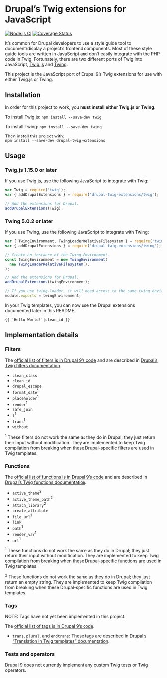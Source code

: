 # Drupal’s Twig extensions for JavaScript

[![Node.js CI](https://github.com/JohnAlbin/drupal-twig-extensions/actions/workflows/node.js.yml/badge.svg)](https://github.com/JohnAlbin/drupal-twig-extensions/actions/workflows/node.js.yml)
[![Coverage Status](https://coveralls.io/repos/github/JohnAlbin/drupal-twig-extensions/badge.svg)](https://coveralls.io/github/JohnAlbin/drupal-twig-extensions)

It’s common for Drupal developers to use a style guide tool to document/display a project’s frontend components. Most of these style guide tools are written in JavaScript and don’t easily integrate with the PHP code in Twig. Fortunately, there are two different ports of Twig into JavaScript, [Twig.js](https://github.com/twigjs/twig.js/) and [Twing](https://github.com/NightlyCommit/twing).

This project is the JavaScript port of Drupal 9’s Twig extensions for use with either Twig.js or Twing.

## Installation

In order for this project to work, you **must install either Twig.js or Twing**.

To install Twig.js: `npm install --save-dev twig`

To install Twing: `npm install --save-dev twing`

Then install this project with:<br />
`npm install --save-dev drupal-twig-extensions`

## Usage

### Twig.js 1.15.0 or later

If you use Twig.js, use the following JavaScript to integrate with Twig:

```javascript
var Twig = require('twig');
var { addDrupalExtensions } = require('drupal-twig-extensions/twig');

// Add the extensions for Drupal.
addDrupalExtensions(Twig);
```

### Twing 5.0.2 or later

If you use Twing, use the following JavaScript to integrate with Twing:

```javascript
var { TwingEnvironment, TwingLoaderRelativeFilesystem } = require('twing');
var { addDrupalExtensions } = require('drupal-twig-extensions/twing');

// Create an instance of the Twing Environment.
const twingEnvironment = new TwingEnvironment(
  new TwingLoaderRelativeFilesystem(),
);

// Add the extensions for Drupal.
addDrupalExtensions(twingEnvironment);

// If you use twing-loader, it will need access to the same twing environment.
module.exports = twingEnvironment;
```

In your Twig templates, you can now use the Drupal extensions documented later in this README.

```twig
{{ 'Hello World!'|clean_id }}
```

## Implementation details

### Filters

The [official list of filters is in Drupal 9’s code](https://api.drupal.org/api/drupal/core%21lib%21Drupal%21Core%21Template%21TwigExtension.php/function/TwigExtension%3A%3AgetFilters/9) and are described in [Drupal’s Twig filters documentation](https://www.drupal.org/docs/theming-drupal/twig-in-drupal/filters-modifying-variables-in-twig-templates).

- `clean_class`
- `clean_id`
- `drupal_escape`
- `format_date`<sup>1</sup>
- `placeholder`<sup>1</sup>
- `render`<sup>1</sup>
- `safe_join`
- `t`<sup>1</sup>
- `trans`<sup>1</sup>
- `without`

<sup>1</sup> These filters do not work the same as they do in Drupal; they just return their input without modification. They are implemented to keep Twig compilation from breaking when these Drupal-specific filters are used in Twig templates.

### Functions

The [official list of functions is in Drupal 9’s code](https://api.drupal.org/api/drupal/core%21lib%21Drupal%21Core%21Template%21TwigExtension.php/function/TwigExtension%3A%3AgetFunctions/9) and are described in [Drupal’s Twig functions documentation](https://www.drupal.org/docs/theming-drupal/twig-in-drupal/functions-in-twig-templates).

- `active_theme`<sup>2</sup>
- `active_theme_path`<sup>2</sup>
- `attach_library`<sup>2</sup>
- `create_attribute`
- `file_url`<sup>1</sup>
- `link`
- `path`<sup>1</sup>
- `render_var`<sup>1</sup>
- `url`<sup>1</sup>

<sup>1</sup> These functions do not work the same as they do in Drupal; they just return their input without modification. They are implemented to keep Twig compilation from breaking when these Drupal-specific functions are used in Twig templates.

<sup>2</sup> These functions do not work the same as they do in Drupal; they just return an empty string. They are implemented to keep Twig compilation from breaking when these Drupal-specific functions are used in Twig templates.

### Tags

NOTE: Tags have not yet been implemented in this project.

The [official list of tags is in Drupal 9’s code](https://api.drupal.org/api/drupal/core%21lib%21Drupal%21Core%21Template%21TwigExtension.php/function/TwigExtension%3A%3AgetTokenParsers/9).

- `trans`, `plural`, and `endtrans`: These tags are described in [Drupal’s “Translation in Twig templates” documentation](https://www.drupal.org/docs/8/api/translation-api/overview#s-translation-in-twig-templates).

### Tests and operators

Drupal 9 does not currently implement any custom Twig tests or Twig operators.
